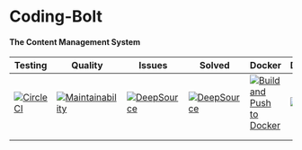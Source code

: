 # Coding-Bolt

#### The Content Management System

| Testing  	| Quality   	| Issues  	| Solved   	| Docker  	| Deployment |
|---	|---	|---	|---	|---	|--- |
|[![CircleCI](https://circleci.com/gh/dukesx/Coding-Bolt/tree/main.svg?style=svg&circle-token=951545bcaf640de98413d994b6e815bc10f8e8d2)](https://circleci.com/gh/dukesx/Coding-Bolt/tree/main)   	|[![Maintainability](https://api.codeclimate.com/v1/badges/9dd9736e7faeeaf0e045/maintainability)](https://codeclimate.com/github/dukesx/Coding-Bolt/maintainability)   	|[![DeepSource](https://deepsource.io/gh/dukesx/Coding-Bolt.svg/?label=active+issues&show_trend=true&token=A7yx_VmPNCiI5BbsJ9_lXqOa)](https://deepsource.io/gh/dukesx/Coding-Bolt/?ref=repository-badge)   	| [![DeepSource](https://deepsource.io/gh/dukesx/Coding-Bolt.svg/?label=resolved+issues&show_trend=true&token=A7yx_VmPNCiI5BbsJ9_lXqOa)](https://deepsource.io/gh/dukesx/Coding-Bolt/?ref=repository-badge)   	| [![Build and Push to Docker](https://github.com/dukesx/Coding-Bolt/actions/workflows/main.yml/badge.svg)](https://github.com/dukesx/Coding-Bolt/actions/workflows/main.yml)	| [![Deploy](https://github.com/dukesx/Coding-Bolt/actions/workflows/deploy.yml/badge.svg)](https://github.com/dukesx/Coding-Bolt/actions/workflows/deploy.yml)   |
|   	|   	|   	|   	|   	|    |
|   	|   	|   	|   	|   	|    |
